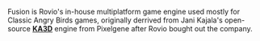 Fusion is Rovio's in-house multiplatform game engine used mostly for Classic Angry Birds games, originally derrived from Jani Kajala's open-source [**KA3D**](https://sourceforge.net/projects/ka3d) engine from Pixelgene after Rovio bought out the company.
